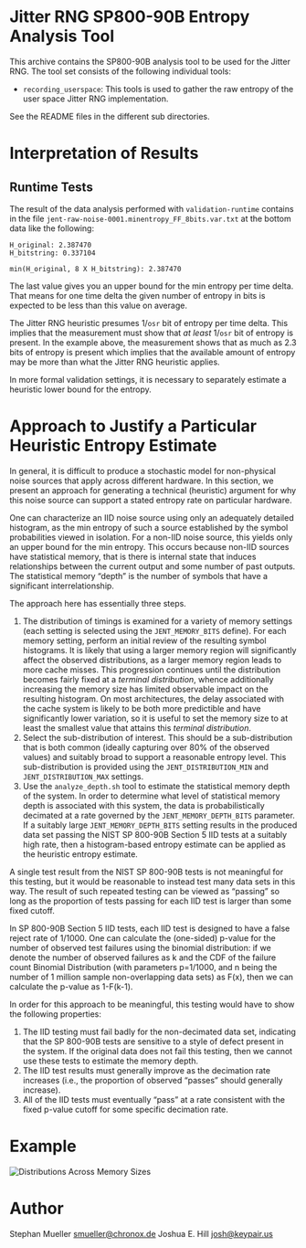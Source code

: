 # Jitter RNG SP800-90B Entropy Analysis Tool

This archive contains the SP800-90B analysis tool to be used for the Jitter RNG.
The tool set consists of the following individual tools:

- `recording_userspace`: This tools is used to gather the raw entropy of
  the user space Jitter RNG implementation.

See the README files in the different sub directories.

# Interpretation of Results

## Runtime Tests

The result of the data analysis performed with `validation-runtime` contains
in the file `jent-raw-noise-0001.minentropy_FF_8bits.var.txt` at the bottom data
like the following:

```
H_original: 2.387470
H_bitstring: 0.337104

min(H_original, 8 X H_bitstring): 2.387470
```

The last value gives you an upper bound for the min entropy per time delta.
That means for one time delta the given number of entropy in bits is
expected to be less than this value on average.

The Jitter RNG heuristic presumes 1/`osr` bit of entropy per
time delta. This implies that the measurement must show that *at least* 1/`osr` bit
of entropy is present. In the example above, the measurement shows that
as much as 2.3 bits of entropy is present which implies that the available amount of
entropy may be more than what the Jitter RNG heuristic applies.

In more formal validation settings, it is necessary to separately estimate a
heuristic lower bound for the entropy.

# Approach to Justify a Particular Heuristic Entropy Estimate

In general, it is difficult to produce a stochastic model for non-physical noise
sources that apply across different hardware. In this section, we present an
approach for generating a technical (heuristic) argument for why this noise
source can support a stated entropy rate on particular hardware.

One can characterize an IID noise source using only an adequately detailed histogram,
as the min entropy of such a source established by the symbol probabilities viewed in
isolation. For a non-IID noise source, this yields only an upper bound for the min
entropy. This occurs because non-IID sources have statistical memory, that is there is
internal state that induces relationships between the current output and some number of
past outputs.  The statistical memory “depth” is the number of symbols that have a significant
interrelationship.

The approach here has essentially three steps.
1. The distribution of timings is examined for a variety of memory
settings (each setting is selected using the `JENT_MEMORY_BITS` define).
For each memory setting, perform an initial review of the resulting
symbol histograms. It is likely that using a larger memory region will
significantly affect the observed distributions, as a larger memory
region leads to more cache misses. This progression continues until the
distribution becomes fairly fixed at a *terminal distribution*, whence
additionally increasing the memory size has limited observable impact on
the resulting histogram.  On most architectures, the delay associated
with the cache system is likely to be both more predictible and have
significantly lower variation, so it is useful to set the memory size
to at least the smallest value that attains this *terminal distribution*.
2. Select the sub-distribution of interest.  This should be a
sub-distribution that is both common (ideally capturing over 80% of the
observed values) and suitably broad to support a reasonable entropy level.
This sub-distribution is provided using the `JENT_DISTRIBUTION_MIN` and
`JENT_DISTRIBUTION_MAX` settings.
3. Use the `analyze_depth.sh` tool to estimate the statistical memory
depth of the system.  In order to determine what level of statistical
memory depth is associated with this system, the data is probabilistically
decimated at a rate governed by the `JENT_MEMORY_DEPTH_BITS` parameter.
If a suitably large `JENT_MEMORY_DEPTH_BITS` setting results in the
produced data set passing the NIST SP 800-90B Section 5 IID tests at
a suitably high rate, then a histogram-based entropy estimate can be
applied as the heuristic entropy estimate.

A single test result from the NIST SP 800-90B tests is not meaningful
for this testing, but it would be reasonable to instead test many data
sets in this way. The result of such repeated testing can be viewed as
“passing” so long as the proportion of tests passing for each IID
test is larger than some fixed cutoff.

In SP 800-90B Section 5 IID tests, each IID test is designed to have a
false reject rate of 1/1000. One can calculate the (one-sided) p-value
for the number of observed test failures using the binomial distribution:
if we denote the number of observed failures as k and the CDF of the
failure count Binomial Distribution (with parameters p=1/1000, and  n
being the number of 1 million sample non-overlapping data sets) as F(x),
then we can calculate the p-value as 1-F(k-1).

In order for this approach to be meaningful, this testing would have to
show the following properties:
1. The IID testing must fail badly for the non-decimated data set,
indicating that the SP 800-90B tests are sensitive to a style of defect
present in the system. If the original data does not fail this testing,
then we cannot use these tests to estimate the memory depth.
2. The IID test results must generally improve as the decimation rate
increases (i.e., the proportion of observed “passes” should generally
increase).
3. All of the IID tests must eventually “pass” at a rate consistent
with the fixed p-value cutoff for some specific decimation rate.

# Example
![Distributions Across Memory Sizes](https://myoctocat.com/assets/images/base-octocat.svg)
# Author
Stephan Mueller <smueller@chronox.de>
Joshua E. Hill <josh@keypair.us>
